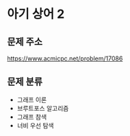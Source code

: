 # 아기 상어 2
## 문제 주소
https://www.acmicpc.net/problem/17086

## 문제 분류
- 그래프 이론
- 브루트포스 알고리즘
- 그래프 참색
- 너비 우선 탐색